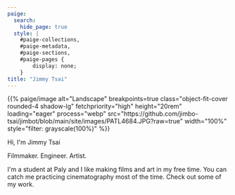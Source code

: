 ```yaml
---
paige:
  search:
    hide_page: true
  style: |
    #paige-collections,
    #paige-metadata,
    #paige-sections,
    #paige-pages {
        display: none;
    }
title: "Jimmy Tsai"
---
```


<p>{{% paige/image alt="Landscape" breakpoints=true class="object-fit-cover rounded-4 shadow-lg" fetchpriority="high" height="20rem" loading="eager" process="webp" src="https://github.com/jimbo-tsai/jimbot/blob/main/site/images/PATL4684.JPG?raw=true" width="100%"  style="filter: grayscale(100%)" %}}</p>

<p class="display-5 fw-bold mb-2 text-center">Hi, I'm Jimmy Tsai</p>

<div class="container-fluid">
    <div class="justify-content-center row">
        <div class="col col-auto col-lg-7 px-0">
            <p class="lead text-center">Filmmaker. Engineer. Artist. </p>
            <p class="lead text-center">I'm a student at Paly and I like making films and art in my free time. You can catch me practicing cinematography most of the time. Check out some of my work. </p>
        </div>
    </div>
</div>

<!--
<p class="text-center">
    <a class="lead" href="https://github.com/jimbo-tsai">Get started!</a>
</p>


<div class="column-gap-3 d-flex display-6 justify-content-center mb-3">
    {{< paige/icon class="bi bi-github" title="GitHub" url="https://github.com/jimbo-tsai" >}}
</div>
-->

